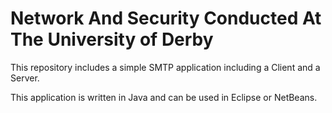 # Network And Security Conducted At The University of Derby

This repository includes a simple SMTP application including a Client and a Server.

This application is written in Java and can be used in Eclipse or NetBeans.
